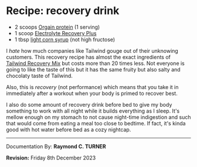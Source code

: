 # Recipe: recovery drink

* 2 scoops [Orgain protein](https://amzn.to/4781kY5) (1 serving)
* 1 scoop [Electrolyte Recovery Plus](https://amzn.to/3FSy8rY)
* 1 tbsp [light corn syrup](https://amzn.to/3QSyRjk) (not high fructose)

I *hate* how much companies like Tailwind gouge out of their unknowing customers. This recovery recipe has almost the exact ingredients of [Tailwind Recovery Mix](https://amzn.to/3uckdut) but costs more than 20 times less. Not everyone is going to like the taste of this but it has the same fruity but also salty and chocolaty taste of Tailwind.

Also, this is *recovery* (not performance) which means that you take it in immediately after a workout when your body is primed to recover best.

I also do some amount of recovery drink before bed to give my body something to work with all night while it builds everything as I sleep. It's mellow enough on my stomach to not cause night-time indigestion and such that would come from eating a meal too close to bedtime. If fact, it's kinda good with hot water before bed as a cozy nightcap.


---

Documentation By: **Raymond C. TURNER**

**Revision:** Friday 8th December 2023